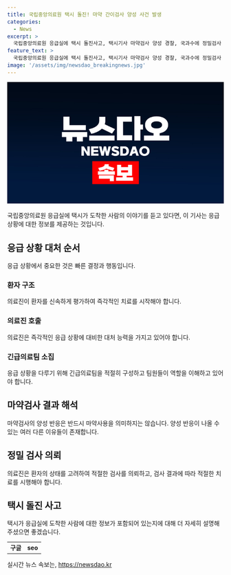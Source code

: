 ```yaml
---
title: 국립중앙의료원 택시 돌진! 마약 간이검사 양성 사건 발생
categories:
  - News
excerpt: >
  국립중앙의료원 응급실에 택시 돌진사고, 택시기사 마약검사 양성 경찰, 국과수에 정밀검사 의뢰
feature_text: >
  국립중앙의료원 응급실에 택시 돌진사고, 택시기사 마약검사 양성 경찰, 국과수에 정밀검사 의뢰
image: '/assets/img/newsdao_breakingnews.jpg'
---
```


<p><img src="/assets/img/newsdao_breakingnews.jpg" alt="flaretime 속보" /></p>

<p data-ke-size="size16">국립중앙의료원 응급실에 택시가 도착한 사람의 이야기를 듣고 있다면, 이 기사는 응급 상황에 대한 정보를 제공하는 것입니다. </p>

<h2 data-ke-size="size26">응급 상황 대처 순서</h2>

<p data-ke-size="size16">응급 상황에서 중요한 것은 빠른 결정과 행동입니다.</p>

<h3>환자 구조</h3>

<p data-ke-size="size16">의료진이 환자를 신속하게 평가하여 즉각적인 치료를 시작해야 합니다.</p>

<h3>의료진 호출</h3>

<p data-ke-size="size16">의료진은 즉각적인 응급 상황에 대비한 대처 능력을 가지고 있어야 합니다. </p>

<h3>긴급의료팀 소집</h3>

<p data-ke-size="size16">응급 상황을 다루기 위해 긴급의료팀을 적절히 구성하고 팀원들이 역할을 이해하고 있어야 합니다. </p>

<h2 data-ke-size="size26">마약검사 결과 해석</h2>

<p data-ke-size="size16">마약검사의 양성 반응은 반드시 마약사용을 의미하지는 않습니다. 양성 반응이 나올 수 있는 여러 다른 이유들이 존재합니다.</p>

<h2 data-ke-size="size26">정밀 검사 의뢰</h2>

<p data-ke-size="size16">의료진은 환자의 상태를 고려하여 적절한 검사를 의뢰하고, 검사 결과에 따라 적절한 치료를 시행해야 합니다.</p>

<h2 data-ke-size="size26">택시 돌진 사고</h2>

<p data-ke-size="size16">택시가 응급실에 도착한 사람에 대한 정보가 포함되어 있는지에 대해 더 자세히 설명해 주셨으면 좋겠습니다.</p>

<table>
    <tbody>
        <tr>
            <td style="text-align: center; height: 17px;"><b>구글</b></td>
            <td style="text-align: center; height: 17px;"><b>seo</b></td>
        </tr>
    </tbody>
</table>
실시간 뉴스 속보는, <a href="https://newsdao.kr" rel="dofollow">https://newsdao.kr</a>


